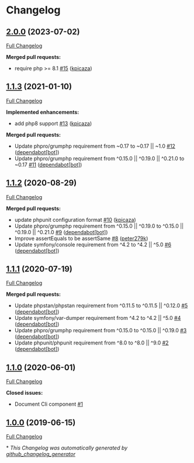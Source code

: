 # Changelog

## [2.0.0](https://github.com/antidot-framework/antidot-cli/tree/2.0.0) (2023-07-02)

[Full Changelog](https://github.com/antidot-framework/antidot-cli/compare/1.1.3...2.0.0)

**Merged pull requests:**

- require php \>= 8.1 [\#15](https://github.com/antidot-framework/antidot-cli/pull/15) ([kpicaza](https://github.com/kpicaza))

## [1.1.3](https://github.com/antidot-framework/antidot-cli/tree/1.1.3) (2021-01-10)

[Full Changelog](https://github.com/antidot-framework/antidot-cli/compare/1.1.2...1.1.3)

**Implemented enhancements:**

- add php8 support [\#13](https://github.com/antidot-framework/antidot-cli/pull/13) ([kpicaza](https://github.com/kpicaza))

**Merged pull requests:**

- Update phpro/grumphp requirement from ~0.17 to ~0.17 || ~1.0 [\#12](https://github.com/antidot-framework/antidot-cli/pull/12) ([dependabot[bot]](https://github.com/apps/dependabot))
- Update phpro/grumphp requirement from ^0.15.0 || ^0.19.0 || ^0.21.0 to ~0.17 [\#11](https://github.com/antidot-framework/antidot-cli/pull/11) ([dependabot[bot]](https://github.com/apps/dependabot))

## [1.1.2](https://github.com/antidot-framework/antidot-cli/tree/1.1.2) (2020-08-29)

[Full Changelog](https://github.com/antidot-framework/antidot-cli/compare/1.1.1...1.1.2)

**Merged pull requests:**

- update phpunit configuration format [\#10](https://github.com/antidot-framework/antidot-cli/pull/10) ([kpicaza](https://github.com/kpicaza))
- Update phpro/grumphp requirement from ^0.15.0 || ^0.19.0 to ^0.15.0 || ^0.19.0 || ^0.21.0 [\#9](https://github.com/antidot-framework/antidot-cli/pull/9) ([dependabot[bot]](https://github.com/apps/dependabot))
- Improve assertEquals to be assertSame [\#8](https://github.com/antidot-framework/antidot-cli/pull/8) ([peter279k](https://github.com/peter279k))
- Update symfony/console requirement from ^4.2 to ^4.2 || ^5.0 [\#6](https://github.com/antidot-framework/antidot-cli/pull/6) ([dependabot[bot]](https://github.com/apps/dependabot))

## [1.1.1](https://github.com/antidot-framework/antidot-cli/tree/1.1.1) (2020-07-19)

[Full Changelog](https://github.com/antidot-framework/antidot-cli/compare/1.1.0...1.1.1)

**Merged pull requests:**

- Update phpstan/phpstan requirement from ^0.11.5 to ^0.11.5 || ^0.12.0 [\#5](https://github.com/antidot-framework/antidot-cli/pull/5) ([dependabot[bot]](https://github.com/apps/dependabot))
- Update symfony/var-dumper requirement from ^4.2 to ^4.2 || ^5.0 [\#4](https://github.com/antidot-framework/antidot-cli/pull/4) ([dependabot[bot]](https://github.com/apps/dependabot))
- Update phpro/grumphp requirement from ^0.15.0 to ^0.15.0 || ^0.19.0 [\#3](https://github.com/antidot-framework/antidot-cli/pull/3) ([dependabot[bot]](https://github.com/apps/dependabot))
- Update phpunit/phpunit requirement from ^8.0 to ^8.0 || ^9.0 [\#2](https://github.com/antidot-framework/antidot-cli/pull/2) ([dependabot[bot]](https://github.com/apps/dependabot))

## [1.1.0](https://github.com/antidot-framework/antidot-cli/tree/1.1.0) (2020-06-01)

[Full Changelog](https://github.com/antidot-framework/antidot-cli/compare/1.0.0...1.1.0)

**Closed issues:**

- Document Cli component [\#1](https://github.com/antidot-framework/antidot-cli/issues/1)

## [1.0.0](https://github.com/antidot-framework/antidot-cli/tree/1.0.0) (2019-06-15)

[Full Changelog](https://github.com/antidot-framework/antidot-cli/compare/b526d40d90f049a242495960bd5ac174bdbfe5af...1.0.0)



\* *This Changelog was automatically generated by [github_changelog_generator](https://github.com/github-changelog-generator/github-changelog-generator)*
